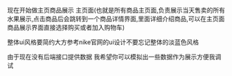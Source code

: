 现在开始做主页商品展示
主页面(也就是所有商品主页面,负责展示当天售卖的所有水果展示,点击商品后会跳转到一个商品详情界面,里面详细介绍商品,可以在主页面商品展示界面直接选择购买或者加入购物车)

整体ui风格要简约大方参考nike官网的ui设计不要忘记整体的淡蓝色风格

由于现在没有后端接口提供数据
我希望你可以模拟出一些数据作为展示方便我调试